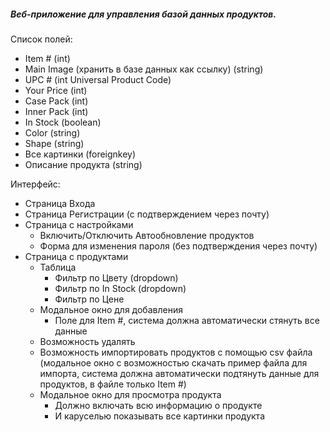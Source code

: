 ##### Веб-приложение для управления базой данных продуктов.

Список полей:
* Item # (int)
* Main Image (хранить в базе данных как ссылку) (string)
* UPC # (int Universal Product Code)
* Your Price (int)
* Case Pack (int)
* Inner Pack (int)
* In Stock (boolean)
* Color (string)
* Shape (string)
* Все картинки (foreignkey)
* Описание продукта (string)

Интерфейс:
* Страница Входа
* Страница Регистрации (с подтверждением через почту)
* Страница с настройками
    * Включить/Отключить Автообновление продуктов
    * Форма для изменения пароля (без подтверждения через почту)
* Страница с продуктами
    * Таблица
        * Фильтр по Цвету (dropdown)
        * Фильтр по In Stock (dropdown)
        * Фильтр по Цене
    * Модальное окно для добавления
        * Поле для Item #, система должна автоматически стянуть все данные
    * Возможность удалять
    * Возможность импортировать продуктов с помощью csv файла (модальное окно с возможностью скачать пример файла для импорта, система должна автоматически подтянуть данные для продуктов, в файле только Item #)
    * Модальное окно для просмотра продукта
        * Должно включать всю информацию о продукте
        * И каруселью показывать все картинки продукта